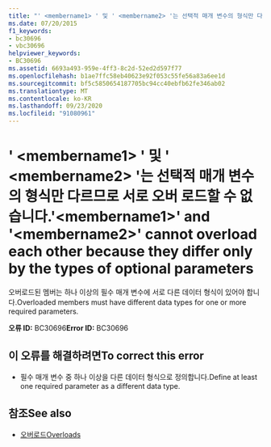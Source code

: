 ```yaml
---
title: "' <membername1> ' 및 ' <membername2> '는 선택적 매개 변수의 형식만 다르므로 서로 오버 로드할 수 없습니다."
ms.date: 07/20/2015
f1_keywords:
- bc30696
- vbc30696
helpviewer_keywords:
- BC30696
ms.assetid: 6693a493-959e-4ff3-8c2d-52ed2d597f77
ms.openlocfilehash: b1ae7ffc58eb40623e92f053c55fe56a83a6ee1d
ms.sourcegitcommit: bf5c5850654187705bc94cc40ebfb62fe346ab02
ms.translationtype: MT
ms.contentlocale: ko-KR
ms.lasthandoff: 09/23/2020
ms.locfileid: "91080961"
---
```

# <a name="membername1-and-membername2-cannot-overload-each-other-because-they-differ-only-by-the-types-of-optional-parameters"></a><span data-ttu-id="beb9c-102">' \<membername1> ' 및 ' \<membername2> '는 선택적 매개 변수의 형식만 다르므로 서로 오버 로드할 수 없습니다.</span><span class="sxs-lookup"><span data-stu-id="beb9c-102">'\<membername1>' and '\<membername2>' cannot overload each other because they differ only by the types of optional parameters</span></span>

<span data-ttu-id="beb9c-103">오버로드된 멤버는 하나 이상의 필수 매개 변수에 서로 다른 데이터 형식이 있어야 합니다.</span><span class="sxs-lookup"><span data-stu-id="beb9c-103">Overloaded members must have different data types for one or more required parameters.</span></span>  
  
 <span data-ttu-id="beb9c-104">**오류 ID:** BC30696</span><span class="sxs-lookup"><span data-stu-id="beb9c-104">**Error ID:** BC30696</span></span>  
  
## <a name="to-correct-this-error"></a><span data-ttu-id="beb9c-105">이 오류를 해결하려면</span><span class="sxs-lookup"><span data-stu-id="beb9c-105">To correct this error</span></span>  
  
- <span data-ttu-id="beb9c-106">필수 매개 변수 중 하나 이상을 다른 데이터 형식으로 정의합니다.</span><span class="sxs-lookup"><span data-stu-id="beb9c-106">Define at least one required parameter as a different data type.</span></span>  
  
## <a name="see-also"></a><span data-ttu-id="beb9c-107">참조</span><span class="sxs-lookup"><span data-stu-id="beb9c-107">See also</span></span>

- [<span data-ttu-id="beb9c-108">오버로드</span><span class="sxs-lookup"><span data-stu-id="beb9c-108">Overloads</span></span>](../language-reference/modifiers/overloads.md)
